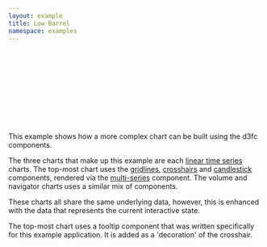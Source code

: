 ```yaml
---
layout: example
title: Low Barrel
namespace: examples
---
```

<style>@import "index.css";</style>

<svg id="low-barrel">
  <g layout-css="flex: 0.65; flexDirection: row">
    <svg class="main" layout-css="flex: 1"></svg>
    <text layout-css="width: 50">OHLC</text>
  </g>
  <g layout-css="flex: 0.2; flexDirection: row">
    <svg class="volume" layout-css="flex: 1"></svg>
    <text layout-css="width: 50">Volume</text>
  </g>
  <g layout-css="flex: 0.15; flexDirection: row">
    <svg class="navigator" layout-css="flex: 1"></svg>
    <text layout-css="width: 50"></text>
  </g>
</svg>

This example shows how a more complex chart can be built using the d3fc components.

The three charts that make up this example are each [linear time series](../../components/chart/linearTimeSeries.html) charts. The top-most chart uses the [gridlines](../../components/annotation/gridlines.html), [crosshairs](../../components/tool/crosshairs.html) and [candlestick](../../components/series/candlestick.html) components, rendered via the [multi-series](../../components/series/multi.html) component. The volume and navigator charts uses a similar mix of components.

These charts all share the same underlying data, however, this is enhanced with the data that represents the current interactive state.

The top-most chart uses a tooltip component that was written specifically for this example application. It is added as a 'decoration' of the crosshair.

<script src="index.js"></script>

